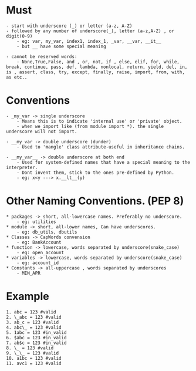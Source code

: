 # Must

    - start with underscore (_) or letter (a-z, A-Z)
    - followed by any number of underscore(_), letter (a-z,A-Z) , or digit(0-9)
        - eg: var, my_var, index1, index_1, _var, __var, __it__
        - but __ have some special meaning

    - cannot be reserved words:
        - None,True,False, and , or, not, if , else, elif, for, while, break, continue, pass, def, lambda, nonlocal, return, yield, del, in, is , assert, class, try, except, finally, raise, import, from, with, as etc..

# Conventions

    - _my_var -> single underscore
        - Means this is to indicate 'internal use' or 'private' object.
        - when we import like (from module import *). the single underscore will not import.

    - __my_var -> double underscore (dunder)
        - Used to 'mangle' class attribute-useful in inheritance chains.

    - __my_var__ -> double underscore at both end
        - Used for system-defined names that have a special meaning to the interpreter.
        - Dont invent them, stick to the ones pre-defined by Python.
        - eg: x<y ---> x.__lt__(y)

# Other Naming Conventions. (PEP 8)

    * packages -> short, all-lowercase names. Preferably no underscore.
        - eg: utilities
    * module -> short, all-lower names, Can have underscores.
        - eg: db_utils, dbutils
    * Classes -> CapWords convension
        - eg: BankAccount
    * function -> lowercase, words separated by underscore(snake_case)
        - eg: open_account
    * variables -> lowercase, words separated by underscore(snake_case)
        - eg: account_id
    * Constants -> all-uppercase , words separated by underscores
        - MIN_APR

# Example

    1. abc = 123 #valid
    2. \_abc = 123 #valid
    3. ab_c = 123 #valid
    4. abc\_ = 123 #valid
    5. 1abc = 123 #in_valid
    6. $abc = 123 #in_valid
    7. ab$c = 123 #in_valid
    8. \_ = 123 #valid
    9. \_\_ = 123 #valid
    10. a1bc = 123 #valid
    11. avc1 = 123 #valid
